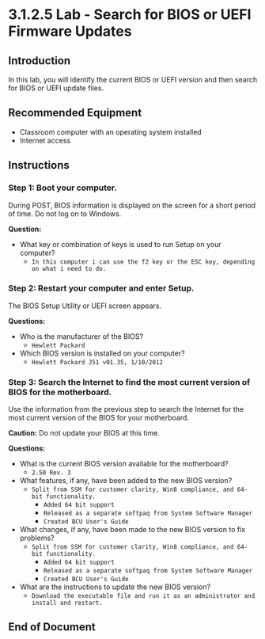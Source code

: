 # 3.1.2.5 Lab - Search for BIOS or UEFI Firmware Updates

## Introduction
In this lab, you will identify the current BIOS or UEFI version and then search for BIOS or UEFI update files.

## Recommended Equipment
- Classroom computer with an operating system installed
- Internet access

## Instructions

### Step 1: Boot your computer.
During POST, BIOS information is displayed on the screen for a short period of time. Do not log on to Windows.

**Question:**
- What key or combination of keys is used to run Setup on your computer?
  - `In this computer i can use the f2 key or the ESC key, depending on what i need to do.`

### Step 2: Restart your computer and enter Setup.
The BIOS Setup Utility or UEFI screen appears.

**Questions:**
- Who is the manufacturer of the BIOS?
  - `Hewlett Packard`
- Which BIOS version is installed on your computer?
  - `Hewlett Packard J51 v01.35, 1/10/2012`

### Step 3: Search the Internet to find the most current version of BIOS for the motherboard.
Use the information from the previous step to search the Internet for the most current version of the BIOS for your motherboard. 

**Caution:** Do not update your BIOS at this time.

**Questions:**
- What is the current BIOS version available for the motherboard?
  - `2.50 Rev. 3`
- What features, if any, have been added to the new BIOS version?
  - `Split from SSM for customer clarity, Win8 compliance, and 64-bit functionality.`
      - `Added 64 bit support`
      - `Released as a separate softpaq from System Software Manager`
      - `Created BCU User's Guide`
- What changes, if any, have been made to the new BIOS version to fix problems?
  - `Split from SSM for customer clarity, Win8 compliance, and 64-bit functionality.`
      - `Added 64 bit support`
      - `Released as a separate softpaq from System Software Manager`
      - `Created BCU User's Guide`
- What are the instructions to update the new BIOS version?
  - `Download the executable file and run it as an administrator and install and restart.`

## End of Document
